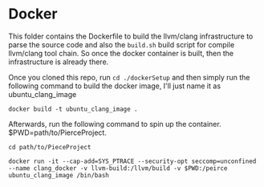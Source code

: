 # Docker 
This folder contains the Dockerfile to build the llvm/clang infrastructure to parse the source code and also the `build.sh` build script for compile llvm/clang tool chain. So once the docker container is built, then the infrastructure is already there.

Once you cloned this repo, run `cd ./dockerSetup` and then simply run the following command to build the docker image, I'll just name it as ubuntu_clang_image
```
docker build -t ubuntu_clang_image .
```

Afterwards, run the following command to spin up the container. $PWD=path/to/PierceProject.
```
cd path/to/PieceProject

docker run -it --cap-add=SYS_PTRACE --security-opt seccomp=unconfined --name clang_docker -v llvm-build:/llvm/build -v $PWD:/peirce ubuntu_clang_image /bin/bash
```